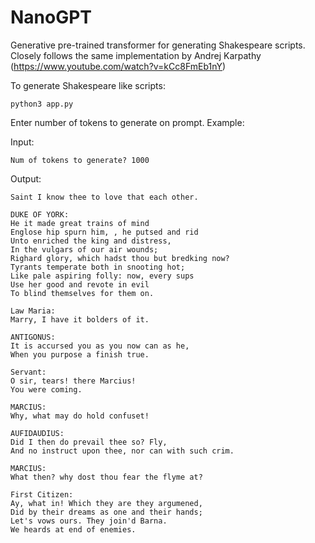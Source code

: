 # NanoGPT

Generative pre-trained transformer for generating Shakespeare scripts. Closely follows the same implementation by Andrej Karpathy (https://www.youtube.com/watch?v=kCc8FmEb1nY)

To generate Shakespeare like scripts:

`python3 app.py`

Enter number of tokens to generate on prompt.
Example:


Input:

`Num of tokens to generate? 1000`

Output:
```HENRY BOLINGBROKE:
Saint I know thee to love that each other.

DUKE OF YORK:
He it made great trains of mind
Englose hip spurn him, , he putsed and rid
Unto enriched the king and distress,
In the vulgars of our air wounds;
Righard glory, which hadst thou but bredking now?
Tyrants temperate both in snooting hot;
Like pale aspiring folly: now, every sups
Use her good and revote in evil
To blind themselves for them on.

Law Maria:
Marry, I have it bolders of it.

ANTIGONUS:
It is accursed you as you now can as he,
When you purpose a finish true.

Servant:
O sir, tears! there Marcius!
You were coming.

MARCIUS:
Why, what may do hold confuset!

AUFIDAUDIUS:
Did I then do prevail thee so? Fly,
And no instruct upon thee, nor can with such crim.

MARCIUS:
What then? why dost thou fear the flyme at?

First Citizen:
Ay, what in! Which they are they argumened,
Did by their dreams as one and their hands;
Let's vows ours. They join'd Barna.
We heards at end of enemies.

